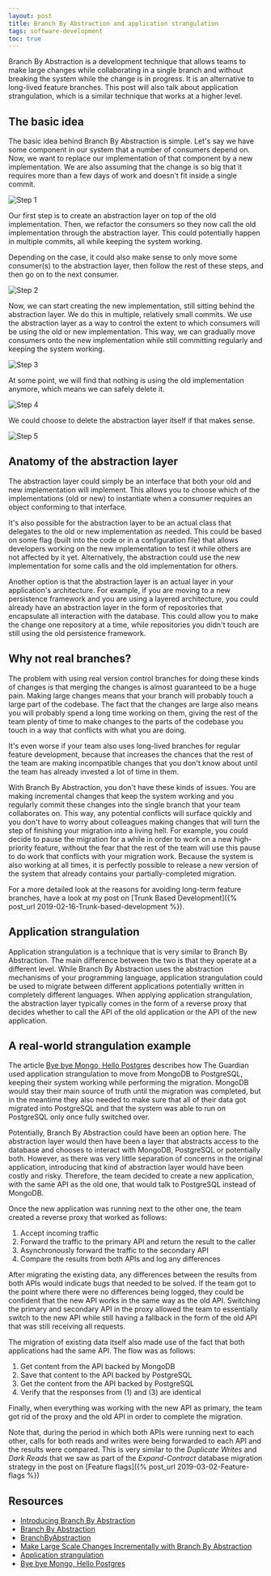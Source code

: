 ```yaml
---
layout: post
title: Branch By Abstraction and application strangulation
tags: software-development
toc: true
---
```


Branch By Abstraction is a development technique that allows teams to make large changes while collaborating in a single branch and without breaking the system while the change is in progress. It is an alternative to long-lived feature branches. This post will also talk about application strangulation, which is a similar technique that works at a higher level.

## The basic idea

The basic idea behind Branch By Abstraction is simple. Let's say we have some component in our system that a number of consumers depend on. Now, we want to replace our implementation of that component by a new implementation. We are also assuming that the change is so big that it requires more than a few days of work and doesn't fit inside a single commit.

![Step 1](/images/2019-03-16-Branch-By-Abstraction/step-1.png)

Our first step is to create an abstraction layer on top of the old implementation. Then, we refactor the consumers so they now call the old implementation through the abstraction layer. This could potentially happen in multiple commits, all while keeping the system working.

Depending on the case, it could also make sense to only move some consumer(s) to the abstraction layer, then follow the rest of these steps, and then go on to the next consumer.

![Step 2](/images/2019-03-16-Branch-By-Abstraction/step-2.png)

Now, we can start creating the new implementation, still sitting behind the abstraction layer. We do this in multiple, relatively small commits. We use the abstraction layer as a way to control the extent to which consumers will be using the old or new implementation. This way, we can gradually move consumers onto the new implementation while still committing regularly and keeping the system working.

![Step 3](/images/2019-03-16-Branch-By-Abstraction/step-3.png)

At some point, we will find that nothing is using the old implementation anymore, which means we can safely delete it.

![Step 4](/images/2019-03-16-Branch-By-Abstraction/step-4.png)

We could choose to delete the abstraction layer itself if that makes sense.

![Step 5](/images/2019-03-16-Branch-By-Abstraction/step-5.png)

## Anatomy of the abstraction layer

The abstraction layer could simply be an interface that both your old and new implementation will implement. This allows you to choose which of the implementations (old or new) to instantiate when a consumer requires an object conforming to that interface.

It's also possible for the abstraction layer to be an actual class that delegates to the old or new implementation as needed. This could be based on some flag (built into the code or in a configuration file) that allows developers working on the new implementation to test it while others are not affected by it yet. Alternatively, the abstraction could use the new implementation for some calls and the old implementation for others.

Another option is that the abstraction layer is an actual layer in your application's architecture. For example, if you are moving to a new persistence framework and you are using a layered architecture, you could already have an abstraction layer in the form of repositories that encapsulate all interaction with the database. This could allow you to make the change one repository at a time, while repositories you didn't touch are still using the old persistence framework.

## Why not real branches?

The problem with using real version control branches for doing these kinds of changes is that merging the changes is almost guaranteed to be a huge pain. Making large changes means that your branch will probably touch a large part of the codebase. The fact that the changes are large also means you will probably spend a long time working on them, giving the rest of the team plenty of time to make changes to the parts of the codebase you touch in a way that conflicts with what you are doing.

It's even worse if your team also uses long-lived branches for regular feature development, because that increases the chances that the rest of the team are making incompatible changes that you don't know about until the team has already invested a lot of time in them.

With Branch By Abstraction, you don't have these kinds of issues. You are making incremental changes that keep the system working and you regularly commit these changes into the single branch that your team collaborates on. This way, any potential conflicts will surface quickly and you don't have to worry about colleagues making changes that will turn the step of finishing your migration into a living hell. For example, you could decide to pause the migration for a while in order to work on a new high-priority feature, without the fear that the rest of the team will use this pause to do work that conflicts with your migration work. Because the system is also working at all times, it is perfectly possible to release a new version of the system that already contains your partially-completed migration.

For a more detailed look at the reasons for avoiding long-term feature branches, have a look at my post on [Trunk Based Development]({% post_url 2019-02-16-Trunk-based-development %}).

## Application strangulation

Application strangulation is a technique that is very similar to Branch By Abstraction. The main difference between the two is that they operate at a different level. While Branch By Abstraction uses the abstraction mechanisms of your programming language, application strangulation could be used to migrate between different applications potentially written in completely different languages. When applying application strangulation, the abstraction layer typically comes in the form of a reverse proxy that decides whether to call the API of the old application or the API of the new application.

## A real-world strangulation example

The article [Bye bye Mongo, Hello Postgres](https://www.theguardian.com/info/2018/nov/30/bye-bye-mongo-hello-postgres) describes how The Guardian used application strangulation to move from MongoDB to PostgreSQL, keeping their system working while performing the migration. MongoDB would stay their main source of truth until the migration was completed, but in the meantime they also needed to make sure that all of their data got migrated into PostgreSQL and that the system was able to run on PostgreSQL only once fully switched over.

Potentially, Branch By Abstraction could have been an option here. The abstraction layer would then have been a layer that abstracts access to the database and chooses to interact with MongoDB, PostgreSQL or potentially both. However, as there was very little separation of concerns in the original application, introducing that kind of abstraction layer would have been costly and risky. Therefore, the team decided to create a new application, with the same API as the old one, that would talk to PostgreSQL instead of MongoDB.

Once the new application was running next to the other one, the team created a reverse proxy that worked as follows:
1. Accept incoming traffic
2. Forward the traffic to the primary API and return the result to the caller
3. Asynchronously forward the traffic to the secondary API
4. Compare the results from both APIs and log any differences

After migrating the existing data, any differences between the results from both APIs would indicate bugs that needed to be solved. If the team got to the point where there were no differences being logged, they could be confident that the new API works in the same way as the old API. Switching the primary and secondary API in the proxy allowed the team to essentially switch to the new API while still having a fallback in the form of the old API that was still receiving all requests.

The migration of existing data itself also made use of the fact that both applications had the same API. The flow was as follows:
1. Get content from the API backed by MongoDB
2. Save that content to the API backed by PostgreSQL
3. Get the content from the API backed by PostgreSQL
4. Verify that the responses from (1) and (3) are identical

Finally, when everything was working with the new API as primary, the team got rid of the proxy and the old API in order to complete the migration.

Note that, during the period in which both APIs were running next to each other, calls for both reads and writes were being forwarded to each API and the results were compared. This is very similar to the *Duplicate Writes* and *Dark Reads* that we saw as part of the *Expand-Contract* database migration strategy in the post on [Feature flags]({% post_url 2019-03-02-Feature-flags %})

## Resources

- [Introducing Branch By Abstraction](https://paulhammant.com/blog/branch_by_abstraction.html)
- [Branch By Abstraction](https://trunkbaseddevelopment.com/branch-by-abstraction/)
- [BranchByAbstraction](https://martinfowler.com/bliki/BranchByAbstraction.html)
- [Make Large Scale Changes Incrementally with Branch By Abstraction](https://continuousdelivery.com/2011/05/make-large-scale-changes-incrementally-with-branch-by-abstraction/)
- [Application strangulation](https://trunkbaseddevelopment.com/strangulation/)
- [Bye bye Mongo, Hello Postgres](https://www.theguardian.com/info/2018/nov/30/bye-bye-mongo-hello-postgres)
